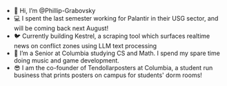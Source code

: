 - 👋 Hi, I’m @Phillip-Grabovsky
- 💻 I spent the last semester working for Palantir in their USG sector, and will be coming back next August!
- 🐦 Currently building Kestrel, a scraping tool which surfaces realtime news on conflict zones using LLM text processing
- 👀 I’m a Senior at Columbia studying CS and Math. I spend my spare time doing music and game development.
- 😎 I am the co-founder of Tendollarposters at Columbia, a student run business that prints posters on campus for students' dorm rooms!

<!---
Phillip-Grabovsky/Phillip-Grabovsky is a ✨ special ✨ repository because its `README.md` (this file) appears on your GitHub profile.
You can click the Preview link to take a look at your changes.
--->

